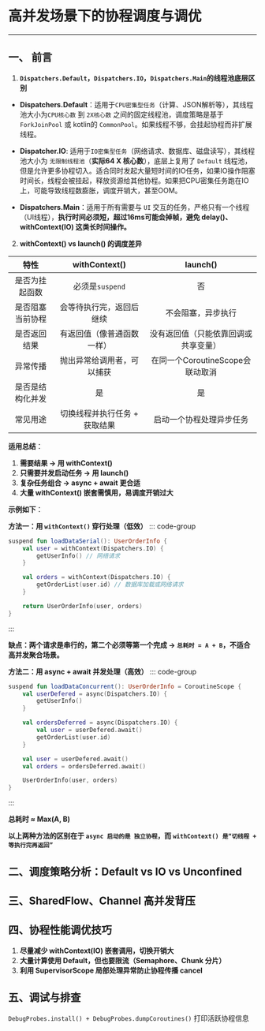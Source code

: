# 高并发场景下的协程调度与调优

---

## 一、 前言

1. **`Dispatchers.Default`，`Dispatchers.IO`，`Dispatchers.Main`的线程池底层区别**

- **Dispatchers.Default**：适用于`CPU密集型任务`（计算、JSON解析等），其线程池大小为`CPU核心数` 到 `2X核心数` 之间的固定线程池，调度策略是基于 `ForkJoinPool` 或 kotlin的 `CommonPool`。如果线程不够，会挂起协程而非扩展线程。

- **Dispatcher.IO**: 适用于`IO密集型任务`（网络请求、数据库、磁盘读写），其线程池大小为 `无限制线程池`（**实际64 X 核心数**），底层上复用了 `Default` 线程池，但是允许更多协程切入。适合同时发起大量短时间的IO任务，如果IO操作阻塞时间长，线程会被挂起，释放资源给其他协程。如果把CPU密集任务跑在IO上，可能导致线程数膨胀，调度开销大，甚至OOM。
  
- **Dispatchers.Main**：适用于所有需要与 `UI` 交互的任务，严格只有一个线程（UI线程），**执行时间必须短，超过16ms可能会掉帧，避免 delay()、withContext(IO) 这类长时间操作。**

2. **withContext() vs launch() 的调度差异**

|       特性       |         withContext()         |              launch()              |
|:--------------:|:-----------------------------:|:----------------------------------:|
|  是否为挂起函数  |        必须是`suspend`        |                 否                 |
| 是否阻塞当前协程 |    会等待执行完，返回后继续    |         不会阻塞，异步执行          |
|   是否返回结果   |   有返回值（像普通函数一样）    | 没有返回值（只能依靠回调或共享变量） |
|     异常传播     |   抛出异常给调用者，可以捕获   |  在同一个CoroutineScope会联动取消  |
| 是否是结构化并发 |              是               |                 是                 |
|     常见用途     | 切换线程并执行任务 + 获取结果 |      启动一个协程处理异步任务      |

**适用总结**：
1. **需要结果 → 用 withContext()**
2. **只需要并发启动任务 → 用 launch()**
3. **复杂任务组合 → async + await 更合适**
4. **大量 withContext() 嵌套需慎用，易调度开销过大**

**示例如下**：

**方法一：用 `withContext()` 穿行处理（低效）**
::: code-group
``` kotlin
suspend fun loadDataSerial(): UserOrderInfo {
    val user = withContext(Dispatchers.IO) {
        getUserInfo() // 网络请求
    }

    val orders = withContext(Dispatchers.IO) {
        getOrderList(user.id) // 数据库加载或网络请求
    }

    return UserOrderInfo(user, orders)
}
```
:::

**缺点：两个请求是串行的，第二个必须等第一个完成 → `总耗时 = A + B`，不适合高并发聚合场景。**

**方法二：用 async + await 并发处理（高效）**
::: code-group
``` kotlin
suspend fun loadDataConcurrent(): UserOrderInfo = CoroutineScope {
    val userDefered = async(Dispatchers.IO) {
        getUserInfo()
    }

    val ordersDeferred = async(Dispatchers.IO) {
        val user = userDefered.await()
        getOrderList(user.id)
    }

    val user = userDefered.await()
    val orders = ordersDeferred.await()

    UserOrderInfo(user, orders)
}
```
:::

**总耗时 ≈ Max(A, B)**

**以上两种方法的区别在于 `async 启动的是 独立协程`，而 `withContext() 是“切线程 + 等执行完再返回”`**

## 二、调度策略分析：Default vs IO vs Unconfined


## 三、SharedFlow、Channel 高并发背压

## 四、协程性能调优技巧

1. **尽量减少 withContext(IO) 嵌套调用，切换开销大**
2. **大量计算使用 Default，但也要限流（Semaphore、Chunk 分片）**
3. **利用 SupervisorScope 局部处理异常防止协程传播 cancel**

## 五、调试与排查

`DebugProbes.install() + DebugProbes.dumpCoroutines()` 打印活跃协程信息
